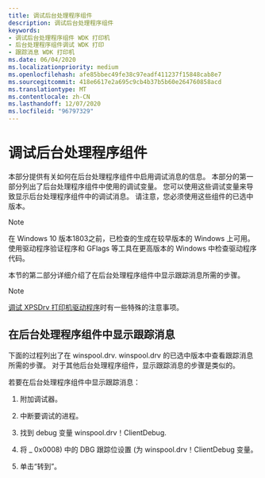 ```yaml
---
title: 调试后台处理程序组件
description: 调试后台处理程序组件
keywords:
- 调试后台处理程序组件 WDK 打印机
- 后台处理程序组件调试 WDK 打印
- 跟踪消息 WDK 打印机
ms.date: 06/04/2020
ms.localizationpriority: medium
ms.openlocfilehash: afe85bbec49fe38c97eadf411237f15848cab8e7
ms.sourcegitcommit: 418e6617e2a695c9cb4b37b5b60e264760858acd
ms.translationtype: MT
ms.contentlocale: zh-CN
ms.lasthandoff: 12/07/2020
ms.locfileid: "96797329"
---
```

# <a name="debugging-spooler-components"></a>调试后台处理程序组件

本部分提供有关如何在后台处理程序组件中启用调试消息的信息。 本部分的第一部分列出了后台处理程序组件中使用的调试变量。 您可以使用这些调试变量来导致显示后台处理程序组件中的调试消息。 请注意，您必须使用这些组件的已选中版本。

> [!NOTE]
> 在 Windows 10 版本1803之前，已检查的生成在较早版本的 Windows 上可用。
> 使用驱动程序验证程序和 GFlags 等工具在更高版本的 Windows 中检查驱动程序代码。

本节的第二部分详细介绍了在后台处理程序组件中显示跟踪消息所需的步骤。

> [!NOTE]
> [调试 XPSDrv 打印机驱动程序](debugging-xpsdrv-printer-drivers.md)时有一些特殊的注意事项。

## <a name="displaying-trace-messages-in-a-spooler-component"></a>在后台处理程序组件中显示跟踪消息

下面的过程列出了在 winspool.drv. winspool.drv 的已选中版本中查看跟踪消息所需的步骤。 对于其他后台处理程序组件，显示跟踪消息的步骤是类似的。

若要在后台处理程序组件中显示跟踪消息：

1. 附加调试器。

1. 中断要调试的进程。

1. 找到 debug 变量 winspool.drv！ClientDebug.

1. 将 \_ 0x0008) 中的 DBG 跟踪位设置 (为 winspool.drv！ClientDebug 变量。

1. 单击“转到”。
